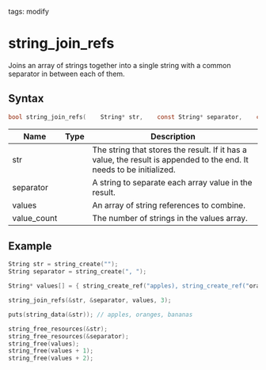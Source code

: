 tags: modify

# string_join_refs

Joins an array of strings together into a single string with a common separator in between each of them.

## Syntax

```c
bool string_join_refs(    String* str,    const String* separator,    const String** values,    size_t value_count);
```

| Name | Type | Description |
| --- | --- | --- |
| str |  | The string that stores the result. If it has a value, the result is appended to the end. It needs to be initialized. |
| separator |  | A string to separate each array value in the result. |
| values |  | An array of string references to combine. |
| value_count |  | The number of strings in the values array. |

## Example

```c
String str = string_create("");
String separator = string_create(", ");

String* values[] = { string_create_ref("apples), string_create_ref("oranges"), string_create_ref("bananas") };

string_join_refs(&str, &separator, values, 3);

puts(string_data(&str)); // apples, oranges, bananas

string_free_resources(&str);
string_free_resources(&separator);
string_free(values);
string_free(values + 1);
string_free(values + 2);
```
